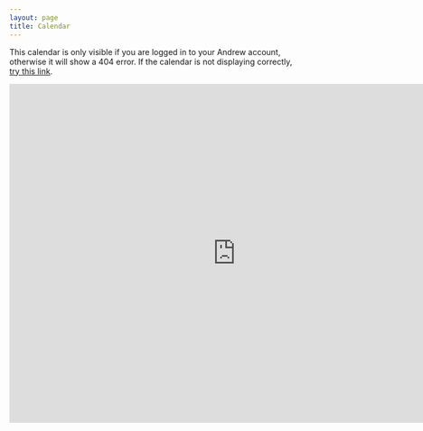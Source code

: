 ```yaml
---
layout: page
title: Calendar
---
```


This calendar is only visible if you are logged in to your Andrew account, otherwise it will show a 404 error. If the calendar is not displaying correctly, [try this link](https://calendar.google.com/calendar/embed?src=andrew.cmu.edu_a8ldi576mejs0kvbv5btbqt8t0%40group.calendar.google.com&ctz=America%2FNew_York).

<iframe src="https://calendar.google.com/calendar/embed?src=andrew.cmu.edu_a8ldi576mejs0kvbv5btbqt8t0%40group.calendar.google.com&ctz=America%2FNew_York" style="border: 0" width="800" height="600" frameborder="0" scrolling="no"></iframe>
